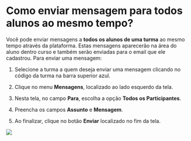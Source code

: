 # Como enviar mensagem para todos alunos ao mesmo tempo?

Você pode enviar mensagens a **todos os alunos de uma turma** ao mesmo tempo através da plataforma. Estas mensagens aparecerão na área do aluno dentro curso e também serão enviadas para o email que ele cadastrou. Para enviar uma mensagem:

1. Selecione a turma a quem deseja enviar uma mensagem clicando no código da turma na barra superior azul.

2. Clique no menu **Mensagens**, localizado ao lado esquerdo da tela.

3. Nesta tela, no campo **Para**, escolha a opção **Todos os Participantes**.

4. Preencha os campos **Assunto** e **Mensagem**.

5. Ao finalizar, clique no botão **Enviar** localizado no fim da tela.

![](https://raw.githubusercontent.com/mupi/readinweb-docs/master/images/message-class.png)

